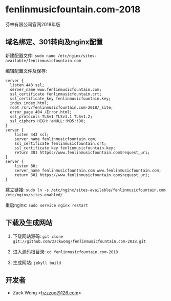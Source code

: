 fenlinmusicfountain.com-2018
=============

芬林有限公司官网2018年版


域名绑定、301转向及nginx配置
-----

新建配置文件: ``sudo nano /etc/nginx/sites-available/fenlinmusicfountain.com``

编辑配置文件及保存: 

    server {
      listen 443 ssl;
      server_name www.fenlinmusicfountain.com;
      ssl_certificate fenlinmusicfountain.crt;
      ssl_certificate_key fenlinmusicfountain.key;
      index index.html;
      root /srv/fenlinmusicfountain.com-2018/_site;
      error_page 404 /Error.html;
      ssl_protocols TLSv1 TLSv1.1 TLSv1.2;
      ssl_ciphers HIGH:!aNULL:!MD5:!DH;
    }
    server {
        listen 443 ssl;
        server_name fenlinmusicfountain.com;
        ssl_certificate fenlinmusicfountain.crt;
        ssl_certificate_key fenlinmusicfountain.key;
        return 301 https://www.fenlinmusicfountain.com$request_uri;
    }
    server {
        listen 80;
        server_name fenlinmusicfountain.com www.fenlinmusicfountain.com;
        return 301 https://www.fenlinmusicfountain.com$request_uri;
    }

建立链接: ``sudo ln -s /etc/nginx/sites-available/fenlinmusicfountain.com /etc/nginx/sites-enabled/``

重启nginx: ``sudo service nginx restart``


下载及生成网站
-----

1. 下载网站源码: ``git clone git://github.com/zackwong/fenlinmusicfountain.com-2018.git``

2. 进入源码根目录: ``cd fenlinmusicfountain.com-2018``

3. 生成网站: ``jekyll build``


开发者
---------

* Zack Wong &lt;hzzzoo@126.com&gt;

